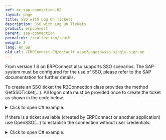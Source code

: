 ```yaml
---
ref: ec-sap-connection-02
layout: page
title: SSO with Log On Tickets
description: SSO with Log On Tickets
product: erpconnect
parent: sap-connection
permalink: /:collection/:path
weight: 2
lang: en_GB
old_url: /ERPConnect-EN/default.aspx?pageid=sso-single-sign-on
---
```


From version 1.6 on ERPConnect also supports SSO scenarios. The SAP system must be configured for the use of SSO, please refer to the SAP documentation for further details.

To create an SSO ticket the R3Connection class provides the method GetSSOTicket(…). All logon data must be provided once to create the ticket as shown in the code below.

<details>
<summary>Click to open C# example.</summary>
{% highlight csharp %}

using(ERPConnect.R3Connection cont = new ERPConnect.R3Connection())
{
    cont.Host = "duncan"; 
    cont.SystemNumber = 7; 
    cont.Client = "800"; cont.Language = "EN"; 
    cont.UserName = "Theobald"; 
    cont.Password = "pw"; 
       
    string ssoticket = cont.GetSSOTicket();
}


{% endhighlight %}
</details>


If there is a ticket available (created by ERPConnect or another application) use OpenSSO(…) to establish the connection without user credentials:

<details>
<summary>Click to open C# example.</summary>
{% highlight csharp %}

using(ERPConnect.R3Connection conts = new ERPConnect.R3Connection())
{
    conts.Host = "duncan"; 
    conts.SystemNumber = 7; 
    conts.Client = "800"; conts.Language = "EN"; 
       
    conts.OpenSSO(ssoticket);
}


{% endhighlight %}
</details>
